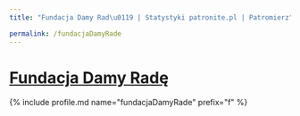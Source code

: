 ```yaml
---
title: "Fundacja Damy Rad\u0119 | Statystyki patronite.pl | Patromierz"

permalink: /fundacjaDamyRade
---
```


# [Fundacja Damy Radę](https://patronite.pl/fundacjaDamyRade)

{% include profile.md name="fundacjaDamyRade" prefix="f" %}
